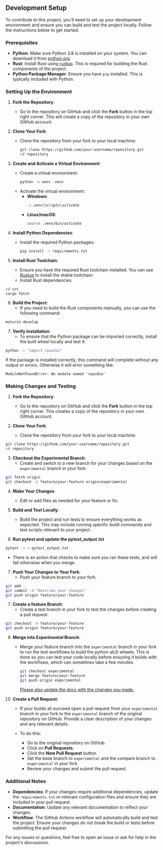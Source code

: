 ## Development Setup

To contribute to this project, you'll need to set up your development environment and ensure you can build and test the project locally. Follow the instructions below to get started.

### Prerequisites

- **Python**: Make sure Python 3.8 is installed on your system. You can download it from [python.org](https://www.python.org/downloads/).
- **Rust**: Install Rust using [rustup](https://rustup.rs/). This is required for building the Rust components of the project.
- **Python Package Manager**: Ensure you have `pip` installed. This is typically included with Python.

### Setting Up the Environment

1. **Fork the Repository**:
   - Go to the repository on GitHub and click the **Fork** button in the top right corner. This will create a copy of the repository in your own GitHub account.

2. **Clone Your Fork**:
   - Clone the repository from your fork to your local machine:
     ```bash
     git clone https://github.com/your-username/repository.git
     cd repository
     ```

3. **Create and Activate a Virtual Environment**:
   - Create a virtual environment:
     ```bash
     python -m venv .venv
     ```
   - Activate the virtual environment:
     - **Windows**:
       ```bash
       .\.venv\Scripts\activate
       ```
     - **Linux/macOS**:
       ```bash
       source .venv/bin/activate
       ```

4. **Install Python Dependencies**:
   - Install the required Python packages:
     ```bash
     pip install -r requirements.txt
     ```

5. **Install Rust Toolchain**:
   - Ensure you have the required Rust toolchain installed. You can use [Rustup](https://www.rust-lang.org/tools/install) to install the stable toolchain:
   - Install Rust dependencies
```bash
cd src
cargo fetch
```


6. **Build the Project**:
   - If you need to build the Rust components manually, you can use the following command:
```bash
maturin develop
```

7. **Verify Installation**:
   - To ensure that the Python package can be imported correctly, install the built wheel locally and test it:
```bash
python -c "import rpaudio"
```
If the package is installed correctly, this command will complete without any output or errors. Otherwise it will error something like:
```
ModuleNotFoundError: No module named 'rpaudio'
```

### Making Changes and Testing

1. **Fork the Repository**:
   - Go to the repository on GitHub and click the **Fork** button in the top right corner. This creates a copy of the repository in your own GitHub account.

2. **Clone Your Fork**:
   - Clone the repository from your fork to your local machine:
```bash
git clone https://github.com/your-username/repository.git
cd repository
```

3. **Checkout the Experimental Branch**:
   - Create and switch to a new branch for your changes based on the `experimental` branch in your fork:
```bash
git fetch origin
git checkout -b feature/your-feature origin/experimental
```

4. **Make Your Changes**:
   - Edit or add files as needed for your feature or fix.

5. **Build and Test Locally**:
   - Build the project and run tests to ensure everything works as expected. This may include running specific build commands and test scripts relevant to your project.

6. **Run pytest and update the pytest_output.txt**
```bash
pytest -v > pytest_output.txt
```
   - There is an action that checks to make sure you ran these tests, and will fail otherwise when you merge. 

7. **Push Your Changes to Your Fork**:
   - Push your feature branch to your fork:
```bash
git add .
git commit -m "Describe your changes"
git push origin feature/your-feature
```

7. **Create a feature Branch**:
   - Create a test branch in your fork to test the changes before creating a pull request:
```bash
git checkout -b feature/your-feature
git push origin feature/your-feature
```


9. **Merge into Experimental Branch**:
   - Merge your feature branch into the `experimental` branch in your fork to run the test workflows to build the python ab3i wheels. This is done so you can test your code locally before ensuring it builds with the workflows, which can sometimes take a few minutes.
     ```bash
     git checkout experimental
     git merge feature/your-feature
     git push origin experimental
     ```
     [Please also update the docs with the changes you made.](docs\source)

10. **Create a Pull Request**:
    - If your builds all succeed open a pull request from your `experimental` branch in your fork to the `experimental` branch of the original repository on GitHub. Provide a clear description of your changes and any relevant details.

    - To do this:
      - Go to the original repository on GitHub.
      - Click on **Pull Requests**.
      - Click the **New Pull Request** button.
      - Set the base branch to `experimental` and the compare branch to `experimental` in your fork.
      - Review your changes and submit the pull request.

### Additional Notes

- **Dependencies**: If your changes require additional dependencies, update the `requirements.txt` or relevant configuration files and ensure they are included in your pull request.
- **Documentation**: Update any relevant documentation to reflect your changes.
- **Workflow**: The GitHub Actions workflow will automatically build and test the project. Ensure your changes do not break the build or tests before submitting the pull request.

For any issues or questions, feel free to open an issue or ask for help in the project's discussions.
